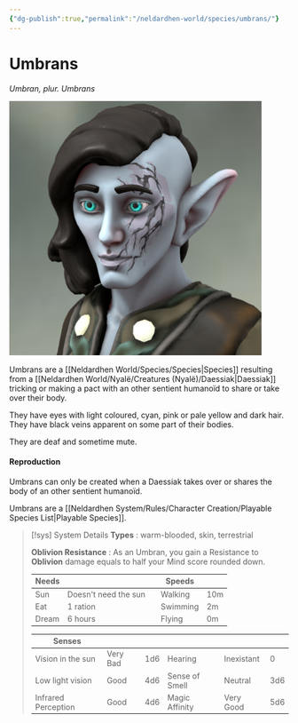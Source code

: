 ```yaml
---
{"dg-publish":true,"permalink":"/neldardhen-world/species/umbrans/"}
---
```


# Umbrans
*Umbran, plur. Umbrans*

![Umbran.png|100](/img/user/Images/Species/Umbran.png)

Umbrans are a [[Neldardhen World/Species/Species\|Species]] resulting from a [[Neldardhen World/Nyalë/Creatures (Nyalë)/Daessiak\|Daessiak]] tricking or making a pact with an other sentient humanoïd to share or take over their body.

They have eyes with light coloured, cyan, pink or pale yellow and dark hair. They have black veins apparent on some part of their bodies.

They are deaf and sometime mute.

#### Reproduction
Umbrans can only be created when a Daessiak takes over or shares the body of an other sentient humanoïd.

Umbrans are a [[Neldardhen System/Rules/Character Creation/Playable Species List\|Playable Species]].

  > [!sys] System Details
 > **Types** : warm-blooded, skin, terrestrial
 > 
>**Oblivion Resistance** : As an Umbran, you gain a Resistance to **Oblivion** damage equals to half your Mind score rounded down.
>
> | **Needs** |                      |     | **Speeds** |     |
> | --------- | -------------------- | --- | ---------- | --- |
> | Sun       | Doesn't need the sun |     | Walking    | 10m |
> | Eat       | 1 ration             |     | Swimming   | 2m  |
> | Dream     | 6 hours              |     | Flying     | 0m  |
> 
> | **Senses**          |          |     |                |            |     |
> | ------------------- | -------- | --- | -------------- | ---------- | --- |
> | Vision in the sun   | Very Bad | 1d6 | Hearing        | Inexistant | 0   |
> | Low light vision    | Good     | 4d6 | Sense of Smell | Neutral    | 3d6 |
> | Infrared Perception | Good     | 4d6 | Magic Affinity | Very Good  | 5d6 |




